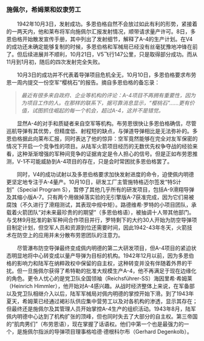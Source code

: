 ### 施佩尔，希姆莱和奴隶劳工

　　1942年10月3日，发射成功。多恩伯格自然不会放过如此有利的形势，紧接着的一两天内，他和莱布将军向施佩尔汇报发射情况，顺带请求量产许可。8日，多恩伯格开始散发宣传手册，其中列出了发射细节，解释了A-4的生产计划。在V4的成功还未确定能够复制的时候，多恩伯格和军械局已经没有丝毫犹豫地冲锋在前了。但后续进展并不顺利，10月21日，V5飞行147公里，只是取得部分成功。而从11月到1月初，随后的四次发射完全失败。

　　10月3日的成功并不代表着导弹项目危机全无，10月10日，多恩伯格要求布劳恩一周内提交一份空军“樱桃石”的报告。摘自多恩伯格的备忘录：

> *最近有很多来自政府、企业等机构的评论：A-4项目不再拥有重要性，因为为项目工作的人。在那样的联系下，据可靠消息显示，“樱桃石”……更有价值，试图抓住崛起的每一个机会，超过A-4，这并不是错觉。*

　　显然A-4的对手和质疑者来自空军等机构。布劳恩很快让多恩伯格确信，尽管巡航导弹有其优势，但精度低、射程短的缺点，与弹道导弹相比是无法弥补的。多恩伯格据此向莱布汇报，同时表达了他的惊异：空军竟然能够在完全对友军保密的情况下开启一个竞争性的项目。从陆军火箭项目经历的无数优先权争夺战的经验来看，这种渐渐增强的军种间竞争的证据肯定是令人担心的信号。但是正如布劳恩推测，V-1不可能威胁到A-4项目的存在，只是会时常困扰多恩伯格罢了。

　　同时，V4的成功试射以及多恩伯格要求加快发射进度的命令，迫使佩内明德更坚定地专注于A-4量产。10月10日，研发工厂主管施特格迈尔签发“特S计划”（Special Program S），暂停了其他几乎所有的研发项目，包括A-9滑翔导弹及其缩小版A-7。只有两个用做掉落实验的无引擎版A-7获准完成，因为它们易被腐蚀（不久进行了滑翔测试，其表现中规中矩）。路德维希·罗特的小项目团队，承载着火箭团队“对未来最珍贵的的期望”（多恩伯格语），被抽调十人带其他部门。与戈林9月批准的新军种间合作项目并行，罗特剩下的大约30人开始为防空导弹项目制定计划，但空军人员和资源到位还需要时间，因此1942-43年冬天，火箭技术在防空上的应用并未分散布劳恩团队的注意力。

　　尽管瀑布防空导弹最终变成佩内明德的第二大研发项目，但A-4项目的紧迫状态明显地将中心转变成以量产导弹为目标的机构。1942年12月以前，因为多恩伯格的影响力和陆军在纳粹政权中保留的自主权，这种转变并没有伴随着外界的干扰。但一旦施佩尔获得了希特勒的批准大规模生产A-4，他不再满足于现在边缘化的角色。更令人忧心的是党卫队全国领袖（Reichsführer-SS）海因里希·希姆莱（Heinrich Himmler），他开始对A-4感兴趣。从战时经济整体上来说，在军备部以及党卫队相继介入以后，陆军军械局对佩内明德的掌控开始下滑。到了1943年夏天，希姆莱已经通过褐衫队供应集中营劳工以及对各机构的渗透，显示其存在；但最终还是施佩尔及其管理人员开始掌控A-4生产的组织活动。1943年8月，陆军佩内明德中心达到了机构扩张的顶峰，但也同时失去了大部分的自主权。第三帝国的“肌肉男们”（布劳恩语），现在掌握了话语权。他们中第一个也是最强力的一个，是施佩尔指派的导弹项目理事格哈德·德根科尔布（Gerhard Degenkolb）。

